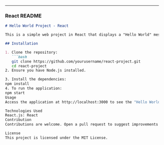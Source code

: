 
---

### **React README**

```markdown
# Hello World Project - React

This is a simple web project in React that displays a "Hello World" message.

## Installation

1. Clone the repository:
   ```bash
   git clone https://github.com/yourusername/react-project.git
   cd react-project
2. Ensure you have Node.js installed.

3. Install the dependencies:
npm install
4. To run the application:
npm start
Usage
Access the application at http://localhost:3000 to see the "Hello World" message.

Technologies Used
React.js: React
Contribution
Contributions are welcome. Open a pull request to suggest improvements or fix issues.

License
This project is licensed under the MIT License.

